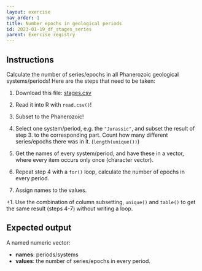 ```yaml
---
layout: exercise 
nav_order: 1
title: Number epochs in geological periods
id: 2023-01-19_df_stages_series
parent: Exercise registry
---
```



## Instructions

Calculate the number of series/epochs in all Phanerozoic geological systems/periods! Here are the steps that need to be taken:

1. Download this file: [stages.csv]({{site.url}}{{site.baseurl}}/download/stages.csv)

2. Read it into R with `read.csv()`!

3. Subset to the Phanerozoic!

4. Select one system/period, e.g. the `"Jurassic"`, and subset the result of step 3. to the corresponding part. Count how many different series/epochs there was in it. (`length(unique())`) 

5. Get the names of every system/period, and have these in a vector, where every item occurs only once (character vector). 

6. Repeat step 4 with a `for()` loop, calculate the number of epochs in every period.

7. Assign names to the values.

+1. Use the combination of column subsetting, `unique()` and `table()` to get the same result (steps 4-7) without writing a loop. 

## Expected output

A named numeric vector:

- **names**: periods/systems
- **values**: the number of series/epochs in every period.


 




